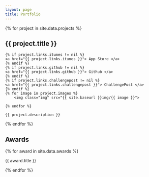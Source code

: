 ```yaml
---
layout: page
title: Portfolio
---
```


<script src="/public/js/masonry.js"></script>
<!--div id="container" class="js-masonry animated fadeInUp"
data-masonry-options='{ "itemSelector": ".project", "gutter": 0
}'-->
<div class="container animated fadeInUp"> 
  {% for project in site.data.projects %}

  <div class="project">
    <h2 class="post-title">
        {{ project.title }}
    </h2>

    
    {% if project.links.itunes != nil %}
    <a href="{{ project.links.itunes }}"> App Store </a>
    {% endif %}
    {% if project.links.github != nil %}
    <a href="{{ project.links.github }}"> Github </a>
    {% endif %}
    {% if project.links.challengepost != nil %}
    <a href="{{ project.links.challengepost }}"> ChallengePost </a>
    {% endif %}
    {% for image in project.images %}
        <img class="img" src="{{ site.baseurl }}img/{{ image }}">

    {% endfor %}

    {{ project.description }}
    
    
  </div>
  {% endfor %}
  
  <script> msnry.layout()</script>
</div>

<h2 class="post-title"> Awards </h2>

{% for award in site.data.awards %}
<p> {{ award.title }} </p>
{% endfor %}

<script> msnry.layout()</script>
